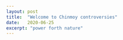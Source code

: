 ```yaml
---
layout: post
title:  "Welcome to Chinmoy controversies"
date:   2020-06-25
excerpt: "power forth nature"
---
```


